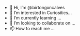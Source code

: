 - 👋 Hi, I’m @lairtongoncalves
- 👀 I’m interested in Curiosities...
- 🌱 I’m currently learning ...
- 💞️ I’m looking to collaborate on ...
- 📫 How to reach me ...

<!---
lairtongoncalves/lairtongoncalves is a ✨ special ✨ repository because its `README.md` (this file) appears on your GitHub profile.
You can click the Preview link to take a look at your changes.
--->
